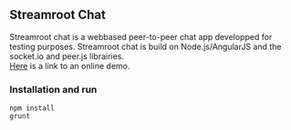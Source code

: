 ## Streamroot Chat

Streamroot chat is a webbased peer-to-peer chat app developped for testing purposes.
Streamroot chat is build on Node.js/AngularJS and the socket.io and peer.js librairies.  
[Here](http://sd-44839.dedibox.fr:9001) is a link to an online demo.


### Installation and run ###

```
npm install
grunt 
```